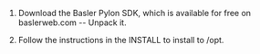 
1) Download the Basler Pylon SDK, which is available for free on baslerweb.com
  -- Unpack it.

2) Follow the instructions in the INSTALL to install to /opt.
